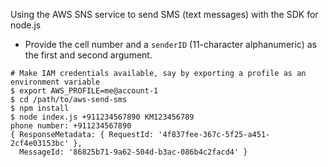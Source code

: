 Using the AWS SNS service to send SMS (text messages) with the SDK for node.js

- Provide the cell number and a `senderID` (11-character alphanumeric) as the first and second argument.

```
# Make IAM credentials available, say by exporting a profile as an environment variable
$ export AWS_PROFILE=me@account-1
$ cd /path/to/aws-send-sms 
$ npm install
$ node index.js +911234567890 KM123456789
phone number: +911234567890
{ ResponseMetadata: { RequestId: '4f837fee-367c-5f25-a451-2cf4e03153bc' },
  MessageId: '86825b71-9a62-504d-b3ac-086b4c2facd4' }
  
```
